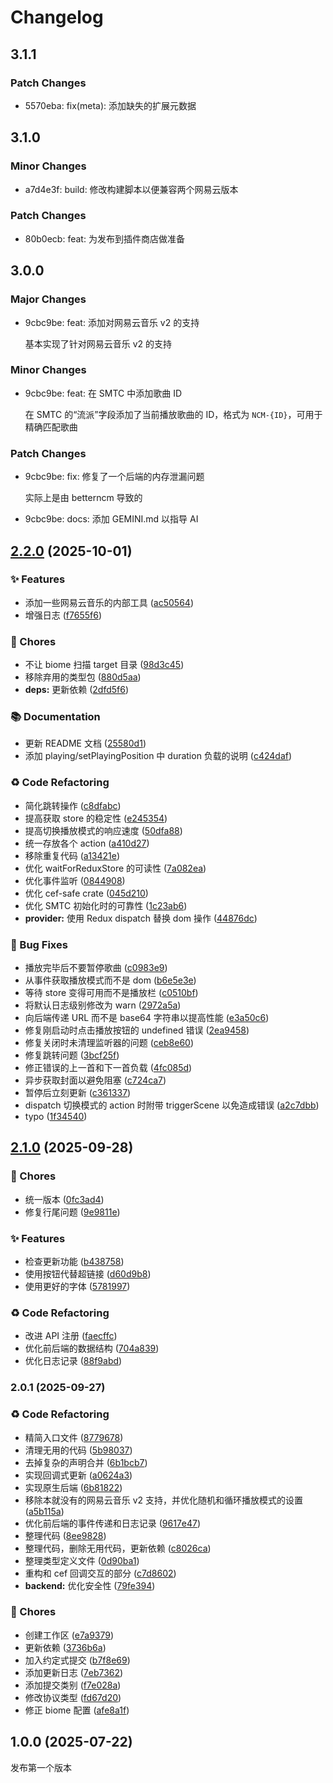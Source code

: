 # Changelog

## 3.1.1

### Patch Changes

- 5570eba: fix(meta): 添加缺失的扩展元数据

## 3.1.0

### Minor Changes

- a7d4e3f: build: 修改构建脚本以便兼容两个网易云版本

### Patch Changes

- 80b0ecb: feat: 为发布到插件商店做准备

## 3.0.0

### Major Changes

- 9cbc9be: feat: 添加对网易云音乐 v2 的支持

  基本实现了针对网易云音乐 v2 的支持

### Minor Changes

- 9cbc9be: feat: 在 SMTC 中添加歌曲 ID

  在 SMTC 的“流派”字段添加了当前播放歌曲的 ID，格式为 `NCM-{ID}`，可用于精确匹配歌曲

### Patch Changes

- 9cbc9be: fix: 修复了一个后端的内存泄漏问题

  实际上是由 betterncm 导致的

- 9cbc9be: docs: 添加 GEMINI.md 以指导 AI

## [2.2.0](https://github.com/apoint123/inflink-rs/compare/v2.1.0...v2.2.0) (2025-10-01)

### ✨ Features

- 添加一些网易云音乐的内部工具 ([ac50564](https://github.com/apoint123/inflink-rs/commit/ac50564ae30723f0642a101419aa38eca01220d2))
- 增强日志 ([f7655f6](https://github.com/apoint123/inflink-rs/commit/f7655f6481e7890cbd16326bce2e3de028894b60))

### 🚚 Chores

- 不让 biome 扫描 target 目录 ([98d3c45](https://github.com/apoint123/inflink-rs/commit/98d3c45b628d128c9d2e4db73226e950763608e9))
- 移除弃用的类型包 ([880d5aa](https://github.com/apoint123/inflink-rs/commit/880d5aaec1b6ae25b91c795783a224e854ab6f0f))
- **deps:** 更新依赖 ([2dfd5f6](https://github.com/apoint123/inflink-rs/commit/2dfd5f661984183fc9fdb22ded73c1e095db3b42))

### 📚 Documentation

- 更新 README 文档 ([25580d1](https://github.com/apoint123/inflink-rs/commit/25580d14905af3668c73ff89ddb01cd40a718a87))
- 添加 playing/setPlayingPosition 中 duration 负载的说明 ([c424daf](https://github.com/apoint123/inflink-rs/commit/c424daf24c17559a929b61a4648a9ee291fbe132))

### ♻️ Code Refactoring

- 简化跳转操作 ([c8dfabc](https://github.com/apoint123/inflink-rs/commit/c8dfabcc8aa2c6f28c89e3aaa027483bbe4b2128))
- 提高获取 store 的稳定性 ([e245354](https://github.com/apoint123/inflink-rs/commit/e2453541e898db1de60a3f9b4c73e1c391016633))
- 提高切换播放模式的响应速度 ([50dfa88](https://github.com/apoint123/inflink-rs/commit/50dfa8855d0d03572817f3cd2c88bcb1f9d62fb0))
- 统一存放各个 action ([a410d27](https://github.com/apoint123/inflink-rs/commit/a410d273ea0a5ef0c6685977812c1278edf8ca08))
- 移除重复代码 ([a13421e](https://github.com/apoint123/inflink-rs/commit/a13421ebed602f1e5e1afff1f761a3137fae71a7))
- 优化 waitForReduxStore 的可读性 ([7a082ea](https://github.com/apoint123/inflink-rs/commit/7a082ea5e8ad54189ab2ff38522141ae59b763ae))
- 优化事件监听 ([0844908](https://github.com/apoint123/inflink-rs/commit/0844908fef44b2b66234b941ed2595436b8ad651))
- 优化 cef-safe crate ([045d210](https://github.com/apoint123/inflink-rs/commit/045d21087cce864c32358ca8c6c4f61287cc41fe))
- 优化 SMTC 初始化时的可靠性 ([1c23ab6](https://github.com/apoint123/inflink-rs/commit/1c23ab663a5a214685a66f99db844d294a6f544e))
- **provider:** 使用 Redux dispatch 替换 dom 操作 ([44876dc](https://github.com/apoint123/inflink-rs/commit/44876dcb9c51742a543e96547f833ecc72bf316c))

### 🐛 Bug Fixes

- 播放完毕后不要暂停歌曲 ([c0983e9](https://github.com/apoint123/inflink-rs/commit/c0983e92baa05a9d396dc3312c7029304645f0cf))
- 从事件获取播放模式而不是 dom ([b6e5e3e](https://github.com/apoint123/inflink-rs/commit/b6e5e3ea8be6c2a002487dbfd4132f395814c6f0))
- 等待 store 变得可用而不是播放栏 ([c0510bf](https://github.com/apoint123/inflink-rs/commit/c0510bf83da2ebfebd1182a2b9efbe4db36833ff))
- 将默认日志级别修改为 warn ([2972a5a](https://github.com/apoint123/inflink-rs/commit/2972a5afeb62b57483b5803abbfab38cb8f9e56b))
- 向后端传递 URL 而不是 base64 字符串以提高性能 ([e3a50c6](https://github.com/apoint123/inflink-rs/commit/e3a50c635948efbdb3e5088ebbe7004ad3c5a323))
- 修复刚启动时点击播放按钮的 undefined 错误 ([2ea9458](https://github.com/apoint123/inflink-rs/commit/2ea94585eef70f61b12ae3868d8f9d5fda190b68))
- 修复关闭时未清理监听器的问题 ([ceb8e60](https://github.com/apoint123/inflink-rs/commit/ceb8e607559c7e63bc4b08703cecf5762662755a))
- 修复跳转问题 ([3bcf25f](https://github.com/apoint123/inflink-rs/commit/3bcf25f0c6ffd492f0dcaeac68a885fe0a5fdc24))
- 修正错误的上一首和下一首负载 ([4fc085d](https://github.com/apoint123/inflink-rs/commit/4fc085d5e2066dda248ab49dae8b69a8907b1dd9))
- 异步获取封面以避免阻塞 ([c724ca7](https://github.com/apoint123/inflink-rs/commit/c724ca764efc41ae168bf219079bf1cd7ceaee52))
- 暂停后立刻更新 ([c361337](https://github.com/apoint123/inflink-rs/commit/c3613376db22e8faaed73b0b076d4dbc7d713f8a))
- dispatch 切换模式的 action 时附带 triggerScene 以免造成错误 ([a2c7dbb](https://github.com/apoint123/inflink-rs/commit/a2c7dbb5d53501dcf8340cf08c04347afa3aef93))
- typo ([1f34540](https://github.com/apoint123/inflink-rs/commit/1f345400463f398151ec41ebac3fc3d938e3a0dc))

## [2.1.0](https://github.com/apoint123/inflink-rs/compare/v2.0.1...v2.1.0) (2025-09-28)

### 🚚 Chores

- 统一版本 ([0fc3ad4](https://github.com/apoint123/inflink-rs/commit/0fc3ad448309b0b3aec60ae54b42665815984272))
- 修复行尾问题 ([9e9811e](https://github.com/apoint123/inflink-rs/commit/9e9811e543c13a8239fa5a4ba68b8e0416c54b97))

### ✨ Features

- 检查更新功能 ([b438758](https://github.com/apoint123/inflink-rs/commit/b4387584bf5476216bdb515269f4fc90e3bac5e4))
- 使用按钮代替超链接 ([d60d9b8](https://github.com/apoint123/inflink-rs/commit/d60d9b81a30e7495314108d49feddf00bd2ed634))
- 使用更好的字体 ([5781997](https://github.com/apoint123/inflink-rs/commit/57819979d8fae793e9d4245ac2453795ba88c307))

### ♻️ Code Refactoring

- 改进 API 注册 ([faecffc](https://github.com/apoint123/inflink-rs/commit/faecffc6e43f68626e7747b4e5b5772c896150d8))
- 优化前后端的数据结构 ([704a839](https://github.com/apoint123/inflink-rs/commit/704a83996088fee05d6b37ab2a56d2bc8abdf0cc))
- 优化日志记录 ([88f9abd](https://github.com/apoint123/inflink-rs/commit/88f9abd28a88d52fde8e6551661d78a856c58803))

### 2.0.1 (2025-09-27)

### ♻️ Code Refactoring

- 精简入口文件 ([8779678](https://github.com/apoint123/inflink-rs/commit/8779678fca47f9bc47d5d9c1de401b180ea48de5))
- 清理无用的代码 ([5b98037](https://github.com/apoint123/inflink-rs/commit/5b980378efec4595d8ae92ac8daff0260827b27b))
- 去掉复杂的声明合并 ([6b1bcb7](https://github.com/apoint123/inflink-rs/commit/6b1bcb787f0b4de5c8396cdffccdce4139bcc4d4))
- 实现回调式更新 ([a0624a3](https://github.com/apoint123/inflink-rs/commit/a0624a326cc083ec48e3c8faf5fb13081fa34ecd))
- 实现原生后端 ([6b81822](https://github.com/apoint123/inflink-rs/commit/6b81822fee247223e1910ba33a543d2d438fd561))
- 移除本就没有的网易云音乐 v2 支持，并优化随机和循环播放模式的设置 ([a5b115a](https://github.com/apoint123/inflink-rs/commit/a5b115a00e08efb66866471e12cf12c61b841a59))
- 优化前后端的事件传递和日志记录 ([9617e47](https://github.com/apoint123/inflink-rs/commit/9617e47ef871e3312b6cc8c004f2e4f0403b6db7))
- 整理代码 ([8ee9828](https://github.com/apoint123/inflink-rs/commit/8ee9828448df27fd0a2c2c6ed87e7a08985cd470))
- 整理代码，删除无用代码，更新依赖 ([c8026ca](https://github.com/apoint123/inflink-rs/commit/c8026ca0362a41181624a5d4b292ae12def28dc5))
- 整理类型定义文件 ([0d90ba1](https://github.com/apoint123/inflink-rs/commit/0d90ba18c0fd25cc8084df7505f70433ccf488b5))
- 重构和 cef 回调交互的部分 ([c7d8602](https://github.com/apoint123/inflink-rs/commit/c7d860265d68d8f3b41c910fae2868abead8ebf6))
- **backend:** 优化安全性 ([79fe394](https://github.com/apoint123/inflink-rs/commit/79fe3947ef733268632af67dde2444dad77c4d5e))

### 🚚 Chores

- 创建工作区 ([e7a9379](https://github.com/apoint123/inflink-rs/commit/e7a9379b6ca0bb79d954b318c88e310c91994674))
- 更新依赖 ([3736b6a](https://github.com/apoint123/inflink-rs/commit/3736b6a0079d05f41d1de71b47c2bf41b1830966))
- 加入约定式提交 ([b7f8e69](https://github.com/apoint123/inflink-rs/commit/b7f8e6928251657ff418ffa7af034ee06e35d921))
- 添加更新日志 ([7eb7362](https://github.com/apoint123/inflink-rs/commit/7eb73629c300246a5ed242ca36188d45794e09e5))
- 添加提交类别 ([f7e028a](https://github.com/apoint123/inflink-rs/commit/f7e028a28c883a5a35e3db4ece16b773a1cf0535))
- 修改协议类型 ([fd67d20](https://github.com/apoint123/inflink-rs/commit/fd67d20fc6b1bd370ef9a96c3ff7eb1401967e19))
- 修正 biome 配置 ([afe8a1f](https://github.com/apoint123/inflink-rs/commit/afe8a1f43c3b9d39d6177ddd9767a2fafecf71a5))

## 1.0.0 (2025-07-22)

发布第一个版本
